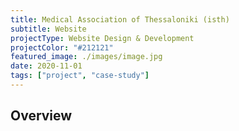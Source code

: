 ```yaml
---
title: Medical Association of Thessaloniki (isth)
subtitle: Website 
projectType: Website Design & Development
projectColor: "#212121"
featured_image: ./images/image.jpg
date: 2020-11-01
tags: ["project", "case-study"]
---
```


## **Overview**